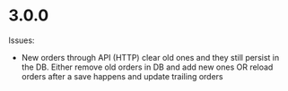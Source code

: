 # 3.0.0

Issues:
  - New orders through API (HTTP) clear old ones and they still persist in the DB. Either remove old orders in DB and add new ones OR reload orders after a save happens and update trailing orders